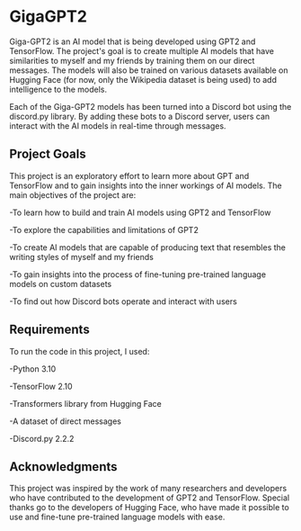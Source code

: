 # GigaGPT2
Giga-GPT2 is an AI model that is being developed using GPT2 and TensorFlow. The project's goal is to create multiple AI models that have similarities to myself and my friends by training them on our direct messages. The models will also be trained on various datasets available on Hugging Face (for now, only the Wikipedia dataset is being used) to add intelligence to the models.

Each of the Giga-GPT2 models has been turned into a Discord bot using the discord.py library. By adding these bots to a Discord server, users can interact with the AI models in real-time through messages.

## Project Goals
This project is an exploratory effort to learn more about GPT and TensorFlow and to gain insights into the inner workings of AI models. The main objectives of the project are:

-To learn how to build and train AI models using GPT2 and TensorFlow

-To explore the capabilities and limitations of GPT2

-To create AI models that are capable of producing text that resembles the writing styles of myself and my friends

-To gain insights into the process of fine-tuning pre-trained language models on custom datasets

-To find out how Discord bots operate and interact with users

## Requirements
To run the code in this project, I used:

-Python 3.10

-TensorFlow 2.10

-Transformers library from Hugging Face

-A dataset of direct messages

-Discord.py 2.2.2

## Acknowledgments

This project was inspired by the work of many researchers and developers who have contributed to the development of GPT2 and TensorFlow. Special thanks go to the developers of Hugging Face, who have made it possible to use and fine-tune pre-trained language models with ease.
